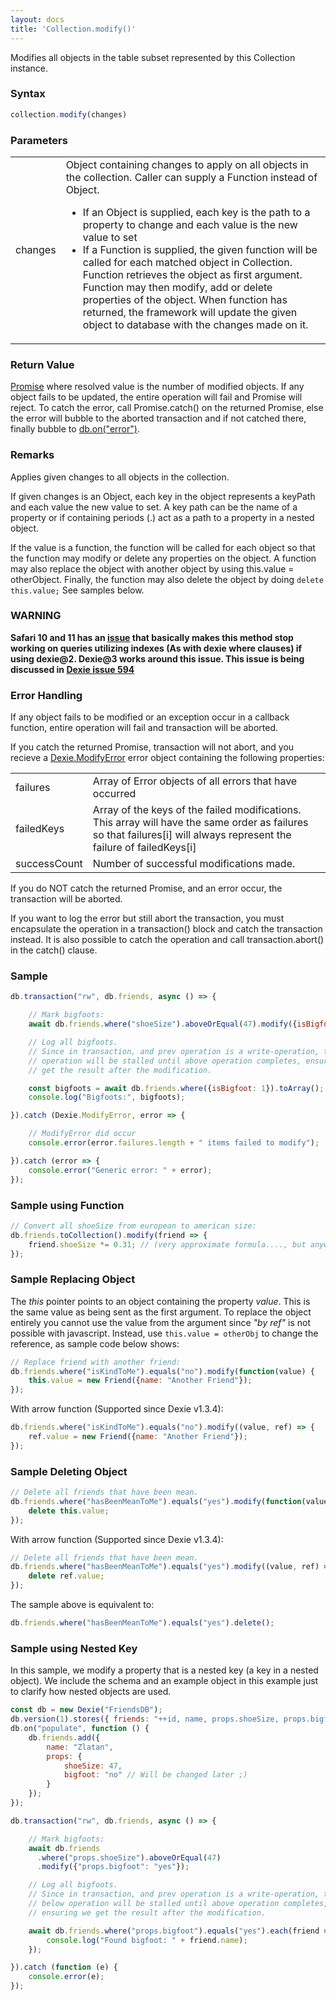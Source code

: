 ```yaml
---
layout: docs
title: 'Collection.modify()'
---
```

Modifies all objects in the table subset represented by this Collection instance.

### Syntax

```javascript
collection.modify(changes)
```

### Parameters
<table>
<tr>
  <td>changes</td>
  <td>
    Object containing changes to apply on all objects in the collection. Caller can supply a Function instead of Object.
    <ul>
      <li>If an Object is supplied, each key is the path to a property to change and each value is the new value to set</li>
      <li>
        If a Function is supplied, the given function will be called for each matched object in Collection. Function retrieves the object as first argument. Function may then modify, add or delete properties of the object. When function has returned, the framework will update the given object to database with the changes made on it.
      </li>
    </ul>
  </td>
</tr>
</table>

### Return Value

[Promise](/docs/Promise/Promise) where resolved value is the number of modified objects. If any object fails to be updated, the entire operation will fail and Promise will reject. To catch the error, call Promise.catch() on the returned Promise, else the error will bubble to the aborted transaction and if not catched there, finally bubble to [db.on("error")](/docs/Dexie/Dexie.on.error).

### Remarks

Applies given changes to all objects in the collection.

If given changes is an Object, each key in the object represents a keyPath and each value the new value to set. A key path can be the name of a property or if containing periods (.) act as a path to a property in a nested object.

If the value is a function, the function will be called for each object so that the function may modify or delete any properties on the object. A function may also replace the object with another object by using this.value = otherObject. Finally, the function may also delete the object by doing `delete this.value;` See samples below.

### WARNING

**Safari 10 and 11 has an [issue](https://bugs.webkit.org/show_bug.cgi?id=178380) that basically makes this method stop working on queries utilizing indexes (As with dexie where clauses) if using dexie@2. Dexie@3 works around this issue. This issue is being discussed in [Dexie issue 594](https://github.com/dfahlander/Dexie.js/issues/594)**

### Error Handling

If any object fails to be modified or an exception occur in a callback function, entire operation will fail and transaction will be aborted.

If you catch the returned Promise, transaction will not abort, and you recieve a [Dexie.ModifyError](/docs/Dexie/Dexie.ModifyError) error object containing the following properties:

<table>
<tr><td>failures</td><td>Array of Error objects of all errors that have occurred</td></tr>
<tr><td>failedKeys</td><td>Array of the keys of the failed modifications. This array will have the same order as failures so that failures[i] will always represent the failure of failedKeys[i]</td></tr>
<tr><td>successCount</td><td>Number of successful modifications made.</td></tr>
</table>

If you do NOT catch the returned Promise, and an error occur, the transaction will be aborted.

If you want to log the error but still abort the transaction, you must encapsulate the operation in a transaction() block and catch the transaction instead. It is also possible to catch the operation and call transaction.abort() in the catch() clause.

### Sample

```javascript
db.transaction("rw", db.friends, async () => {

    // Mark bigfoots:
    await db.friends.where("shoeSize").aboveOrEqual(47).modify({isBigfoot: 1});

    // Log all bigfoots.
    // Since in transaction, and prev operation is a write-operation, the below
    // operation will be stalled until above operation completes, ensuring we
    // get the result after the modification.

    const bigfoots = await db.friends.where({isBigfoot: 1}).toArray();
    console.log("Bigfoots:", bigfoots);

}).catch (Dexie.ModifyError, error => {

    // ModifyError did occur
    console.error(error.failures.length + " items failed to modify");

}).catch (error => {
    console.error("Generic error: " + error);
});
```

### Sample using Function

```javascript
// Convert all shoeSize from european to american size:
db.friends.toCollection().modify(friend => {
    friend.shoeSize *= 0.31; // (very approximate formula...., but anyway...)
});
```

### Sample Replacing Object
The _this_ pointer points to an object containing the property _value_. This is the same value as being sent as the first argument. To replace the object entirely you cannot use the value from the argument since _"by ref"_ is not possible with javascript. Instead, use `this.value = otherObj` to change the reference, as sample code below shows:

```javascript
// Replace friend with another friend:
db.friends.where("isKindToMe").equals("no").modify(function(value) {
    this.value = new Friend({name: "Another Friend"});
});
```

With arrow function (Supported since Dexie v1.3.4):

```javascript
db.friends.where("isKindToMe").equals("no").modify((value, ref) => {
    ref.value = new Friend({name: "Another Friend"});
});
```

### Sample Deleting Object

```javascript
// Delete all friends that have been mean.
db.friends.where("hasBeenMeanToMe").equals("yes").modify(function(value) {
    delete this.value;
});
```

With arrow function (Supported since Dexie v1.3.4):

```javascript
// Delete all friends that have been mean.
db.friends.where("hasBeenMeanToMe").equals("yes").modify((value, ref) => {
    delete ref.value;
});
```

The sample above is equivalent to:

```javascript
db.friends.where("hasBeenMeanToMe").equals("yes").delete();
```

### Sample using Nested Key
 
In this sample, we modify a property that is a nested key (a key in a nested object). We include the schema and an example object in this example just to clarify how nested objects are used.

```javascript
const db = new Dexie("FriendsDB");
db.version(1).stores({ friends: "++id, name, props.shoeSize, props.bigfoot"});
db.on("populate", function () {
    db.friends.add({
        name: "Zlatan",
        props: {
            shoeSize: 47,
            bigfoot: "no" // Will be changed later ;)
        }
    });
});

db.transaction("rw", db.friends, async () => {

    // Mark bigfoots:
    await db.friends
      .where("props.shoeSize").aboveOrEqual(47)
      .modify({"props.bigfoot": "yes"});

    // Log all bigfoots.
    // Since in transaction, and prev operation is a write-operation, the
    // below operation will be stalled until above operation completes, 
    // ensuring we get the result after the modification.

    await db.friends.where("props.bigfoot").equals("yes").each(friend => {
        console.log("Found bigfoot: " + friend.name);
    });

}).catch (function (e) {
    console.error(e);
});
```
